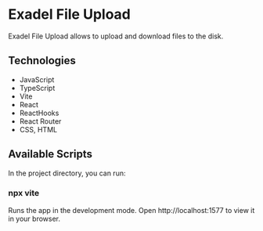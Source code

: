 # Exadel File Upload

Exadel File Upload allows to upload and download files to the disk.

## Technologies
- JavaScript
- TypeScript
- Vite
- React
- ReactHooks
- React Router
- CSS, HTML

## Available Scripts
In the project directory, you can run:

### npx vite

Runs the app in the development mode.
Open http://localhost:1577 to view it in your browser.
